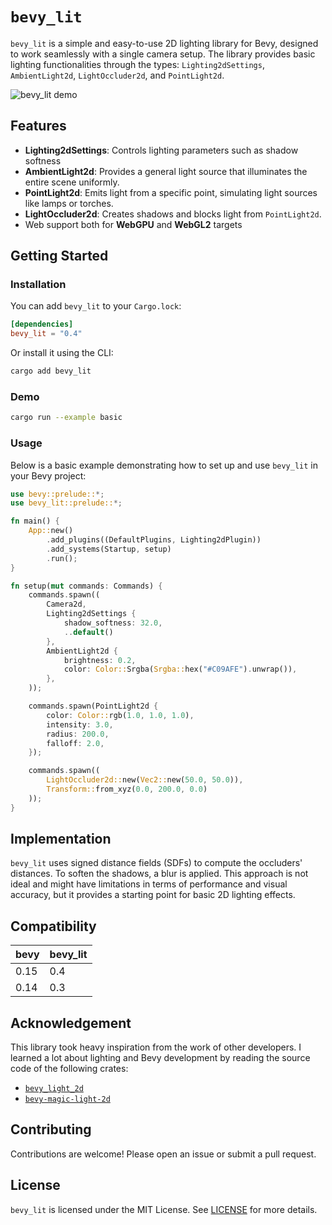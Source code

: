# `bevy_lit`

`bevy_lit` is a simple and easy-to-use 2D lighting library for Bevy, designed to work seamlessly with a single camera setup. The library provides basic lighting functionalities through the types: `Lighting2dSettings`, `AmbientLight2d`, `LightOccluder2d`, and `PointLight2d`.

![bevy_lit demo](https://github.com/malbernaz/bevy_lit/blob/main/static/demo.png)

## Features

- **Lighting2dSettings**: Controls lighting parameters such as shadow softness
- **AmbientLight2d**: Provides a general light source that illuminates the entire scene uniformly.
- **PointLight2d**: Emits light from a specific point, simulating light sources like lamps or torches.
- **LightOccluder2d**: Creates shadows and blocks light from `PointLight2d`.
- Web support both for **WebGPU** and **WebGL2** targets

## Getting Started

### Installation

You can add `bevy_lit` to your `Cargo.lock`:

```toml
[dependencies]
bevy_lit = "0.4"
```

Or install it using the CLI:

```sh
cargo add bevy_lit
```

### Demo

```sh
cargo run --example basic
```

### Usage

Below is a basic example demonstrating how to set up and use `bevy_lit` in your Bevy project:

```rust
use bevy::prelude::*;
use bevy_lit::prelude::*;

fn main() {
    App::new()
        .add_plugins((DefaultPlugins, Lighting2dPlugin))
        .add_systems(Startup, setup)
        .run();
}

fn setup(mut commands: Commands) {
    commands.spawn((
        Camera2d,
        Lighting2dSettings {
            shadow_softness: 32.0,
            ..default()
        },
        AmbientLight2d {
            brightness: 0.2,
            color: Color::Srgba(Srgba::hex("#C09AFE").unwrap()),
        },
    ));

    commands.spawn(PointLight2d {
        color: Color::rgb(1.0, 1.0, 1.0),
        intensity: 3.0,
        radius: 200.0,
        falloff: 2.0,
    });

    commands.spawn((
        LightOccluder2d::new(Vec2::new(50.0, 50.0)),
        Transform::from_xyz(0.0, 200.0, 0.0)
    ));
}
```

## Implementation

`bevy_lit` uses signed distance fields (SDFs) to compute the occluders' distances. To soften the shadows, a blur is applied. This approach is not ideal and might have limitations in terms of performance and visual accuracy, but it provides a starting point for basic 2D lighting effects.

## Compatibility

| bevy | bevy_lit |
| ---- | -------- |
| 0.15 | 0.4      |
| 0.14 | 0.3      |

## Acknowledgement

This library took heavy inspiration from the work of other developers. I learned a lot about lighting and Bevy development by reading the source code of the following crates:

- [`bevy_light_2d`](https://github.com/jgayfer/bevy_light_2d)
- [`bevy-magic-light-2d`](https://github.com/zaycev/bevy-magic-light-2d)

## Contributing

Contributions are welcome! Please open an issue or submit a pull request.

## License

`bevy_lit` is licensed under the MIT License. See [LICENSE](LICENSE) for more details.
